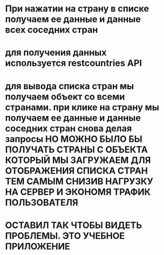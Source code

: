 # При нажатии на страну в списке получаем ее данные и данные всех соседних стран
# для получения данных используется restcountries API
# для вывода списка стран мы получаем объект со всеми странами. при клике на страну мы получаем ее данные и данные соседних стран снова делая запросы НО МОЖНО  БЫЛО БЫ ПОЛУЧАТЬ СТРАНЫ С ОБЪЕКТА КОТОРЫЙ МЫ ЗАГРУЖАЕМ ДЛЯ ОТОБРАЖЕНИЯ СПИСКА СТРАН ТЕМ САМЫМ СНИЗИВ НАГРУЗКУ НА СЕРВЕР И ЭКОНОМЯ ТРАФИК ПОЛЬЗОВАТЕЛЯ
# ОСТАВИЛ ТАК ЧТОБЫ ВИДЕТЬ ПРОБЛЕМЫ. ЭТО УЧЕБНОЕ ПРИЛОЖЕНИЕ